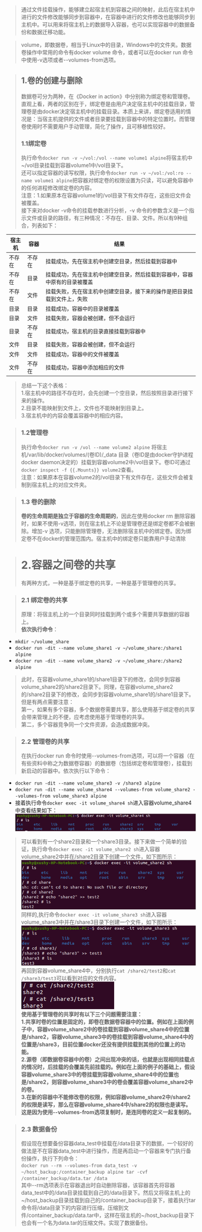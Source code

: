 ﻿>  通过文件挂载操作，能够建立起宿主机到容器之间的映射，此后在宿主机中进行的文件修改能够同步到容器中，在容器中进行的文件修改也能够同步到主机中。可以用来将宿主机上的数据导入容器，也可以实现容器中的数据备份和数据迁移功能。

>  volume，即数据卷，相当于Linux中的目录，Windows中的文件夹。数据卷操作中常用的命令有docker volume 命令，或者可以在docker run 命令中使用-v选项或者--volumes-from选项。

> ## 1.卷的创建与删除
> 数据卷可分为两种，在《Docker in action》中分别称为绑定卷和管理卷。直观上看，两者的区别在于，绑定卷是由用户决定宿主机中的挂载目录，管理卷是由docker决定宿主机中的挂载目录。本质上来讲，绑定卷适用的情况是：当宿主机提供的文件或者目录要挂载到容器中的特定位置时。而管理卷使用时不需要用户手动管理，简化了操作，且可移植性较好。
> ### 1.1绑定卷<br>
> 执行命令`docker run -v ~/vol:/vol --name volume1 alpine`将宿主机中~/vol目录挂载到容器volume1中/vol目录下。<br>
> 还可以指定容器的读写权限，执行命令`docker run -v ~/vol:/vol:ro --name volume1 alpine`把容器对绑定卷的权限设置为只读，可以避免容器中的任何进程修改绑定卷的内容。<br>
> 注意：1.如果原本在容器volume1的/vol目录下有文件存在，这些旧文件会被覆盖。<br>
> 接下来对docker -v命令的挂载参数进行分析，-v 命令的参数含义是一个指示文件或目录的路径，有三种情况：不存在、目录、文件。所以有9种组合，列表如下：
> 
| 宿主机 |  容器|结果  |
|--|--|--|
|不存在|不存在|挂载成功，先在宿主机中创建空目录，然后挂载到容器中|
|不存在|目录|挂载成功，先在宿主机中创建空目录，然后挂载到容器中，容器中原有的目录被覆盖 |
|不存在|文件|挂载失败，先在宿主机中创建空目录，接下来的操作是把目录挂载到文件上，失败|
| 目录 | 目录 | 挂载成功，容器中的目录被覆盖 |
| 目录 |文件|挂载失败，容器会被创建，但不会运行|
|目录|不存在|挂载成功，宿主机的目录直接挂载到容器中|
|文件| 目录|挂载失败，容器会被创建，但不会运行 |
|文件|文件|挂载成功，容器中的文件被覆盖 |
|文件|不存在|挂载成功，容器中添加相应的文件|
> 总结一下这个表格：<br>1.宿主机中的路径不存在时，会先创建一个空目录，然后按照目录进行接下来的操作。<br>
> 2.目录不能映射到文件上，文件也不能映射到目录上。<br>
> 3.宿主机中的内容会覆盖容器中的相应内容。

> ### 1.2管理卷<br>
> 执行命令`docker run -v /vol --name volume2 alpine` 将宿主机/var/lib/docker/volumes/(卷ID)/_data 目录（卷ID是由docker守护进程docker daemon决定的）挂载到容器volume2中/vol目录下。卷ID可通过`docker inspect -f {{.Mounts}} volume2`查看。<br>
> 注意：如果原本在容器volume2的/vol目录下有文件存在，这些文件会被复制到宿主机上的对应文件夹。

>### 1.3 卷的删除
>**卷的生命周期是独立于容器的生命周期的**，因此在使用docker rm 删除容器时，如果不使用-v选项，则在宿主机上不论是管理卷还是绑定卷都不会被删除。增加-v 选项，只能删除管理卷，无法删除宿主机中的绑定卷。因为绑定卷不在docker的管理范围内。宿主机中的绑定卷只能靠用户手动清除

> # 2.容器之间卷的共享
> 有两种方式，一种是基于绑定卷的共享，一种是基于管理卷的共享。

> ### 2.1 绑定卷的共享
> 原理：将宿主机上的一个目录同时挂载到两个或多个需要共享数据的容器上。
> <br>
> **依次执行命令**：
 - `mkdir ~/volume_share`
 - `docker run -dit --name volume_share1 -v ~/volume_share:/share1 alpine`
 - `docker run -dit --name volume_share2 -v ~/volume_share:/share2 alpine`
 > 此时，在容器volume_share1的/share1目录下的修改，会同步到容器volume_share2的/share2目录下。同理，在容器volume_share2的/share2目录下的修改，会同步到容器volume_share1的/share1目录下。但是有两点需要注意：<br>第一，如果有多个容器，多个数据卷需要共享，那么使用基于绑定卷的共享会带来管理上的不便，应考虑使用基于管理卷的共享。<br>第二，多个容器竞争同一个文件资源，会造成数据冲突。

>### 2.2 管理卷的共享
>在执行docker run 命令时使用--volumes-from选项，可以将一个容器（在有些资料中称之为数据卷容器）的数据卷（包括绑定卷和管理卷），挂载到新启动的容器中。依次执行以下命令：

 - `docker run -dit --name volume_share3 -v /share3 alpine`
 - `docker run -dit --name volume_share4 --volumes-from volume_share2 --volumes-from volume_share3 alpine`
 - 接着执行命令`docker exec -it volume_share4 sh`进入容器volume_share4中查看结果如下：
 ![在根目录下ls命令结果](image_folder/20201217102317733.png#pic_center)
 >可以看到有一个share2目录和一个share3目录。接下来做一个简单的验证，执行命令`docker exec -it volume_share2 sh`进入容器volume_share2中并在/share2目录下创建一个文件，如下图所示：
 ![在这里插入图片描述](image_folder/20201217102754145.png#pic_center)<br>同样的,执行命令`docker exec -it volume_share3 sh`进入容器volume_share3中并在/share3目录下创建一个文件，如下图所示：
 ![在这里插入图片描述](image_folder/20201217103017673.png#pic_center)<br>再回到容器volume_share4中，分别执行`cat /share2/test2`和`cat /share3/test3`可以看到对应的文件内容。
 ![在这里插入图片描述](image_folder/20201217103345754.png#pic_center)<br>**使用基于管理卷的共享时有以下三个问题需要注意：**<br>
 **1.共享时卷的位置是固定的，即卷在数据卷容器中的位置。例如在上面的例子中，容器volume_share2中的卷挂载到容器volume_share4中的位置是/share2，容器volume_share3中的卷挂载到容器volume_share4中的位置是/share3，目前位置docker还没有提供挂载到其他的位置上的功能。**<br>
 **2.源卷（即数据卷容器中的卷）之间出现冲突的话，也就是出现相同挂载点的情况时，后挂载的会覆盖先前挂载的。例如在上面的例子的基础上，假设容器volume_share3中的卷挂载到容器volume_share4中的位置也是/share2，则容器volume_share3中的卷会覆盖容器volume_share2中的卷。**<br>
 **3.在新的容器中不能修改卷的权限，例如容器volume_share2中/share2的权限是读写，那么在容器volume_share4中/share2的权限也是读写。这是因为使用--volumes-from选项复制时，是连同卷的定义一起复制的。**

> ### 2.3 数据备份
> 假设现在想要备份容器data_test中挂载在/data目录下的数据，一个较好的做法是不在容器data_test中进行操作，而是再启动一个容器来专门执行备份操作，执行下列命令：<br>`docker run --rm --volumes-from data_test -v ~/host_backup:/container_backup alpine tar -cvf /container_backup/data.tar /data`<br>其中--rm选项表示在容器退出时自动删除容器，该容器首先将容器data_test中的/data目录挂载到自己的/data目录下。然后又将宿主机上的 ~/host_backup目录挂载到自己的/container_backup目录下，接着执行tar命令将/data目录下的内容进行压缩，压缩到文件/container_backup/data.tar中，这样在宿主机的\~/host_backup目录下也会有一个名为data.tar的压缩文件。实现了数据备份。


